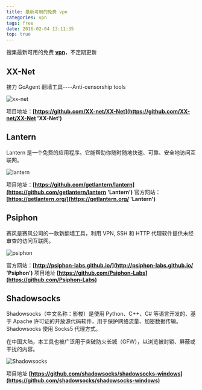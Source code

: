 ```yaml
---
title: 最新可用的免费 vpn
categories: vpn
tags: free
date: 2016-02-04 13:11:35
top: true
---
```


搜集最新可用的免费 **[vpn](http://baike.baidu.com/link?url=YaZ_RWXjB11y14b-YMl3YV3_Kqp4aKWmI5v0YuqrndYXDgSWZizPVuC_Kh9vYDSZi79n7I4cfphcy-p7IhYaUO6rjZs1rgd2sC_xZfjznM4iYdV-UyEVzuDFcbeWZY2E 'vpn')**，不定期更新

<!--more-->

## XX-Net

接力 GoAgent 翻墙工具----Anti-censorship tools

![xx-net](./xx-net.png 'xx-net')

项目地址：**[https://github.com/XX-net/XX-Net](https://github.com/XX-net/XX-Net 'XX-Net')**

## Lantern

Lantern 是一个免费的应用程序。它能帮助你随时随地快速、可靠、安全地访问互联网。

![lantern](./lantern.png 'lantern')

项目地址：**[https://github.com/getlantern/lantern](https://github.com/getlantern/lantern 'Lantern')**
官方网站：**[https://getlantern.org/](https://getlantern.org/ 'Lantern')**

## Psiphon

赛风是赛风公司的一款新翻墙工具，利用 VPN, SSH 和 HTTP 代理软件提供未经审查的访问互联网。

![psiphon](./psiphon.png 'psiphon')

官方网站：**[http://psiphon-labs.github.io/](http://psiphon-labs.github.io/ 'Psiphon')**
项目地址 **[https://github.com/Psiphon-Labs](https://github.com/Psiphon-Labs)**

## Shadowsocks

Shadowsocks（中文名称：影梭）是使用 Python、C++、C# 等语言开发的、基于 Apache 许可证的开放源代码软件，用于保护网络流量、加密数据传输。Shadowsocks 使用 Socks5 代理方式。

在中国大陆，本工具也被广泛用于突破防火长城（GFW），以浏览被封锁、屏蔽或干扰的内容。

![Shadowsocks](./Shadowsocks.png 'Shadowsocks')

项目地址 **[https://github.com/shadowsocks/shadowsocks-windows](https://github.com/shadowsocks/shadowsocks-windows)**

